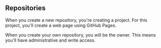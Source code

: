 [//]: # "This is used in both the CLI and Desktop course"

## Repositories

When you create a new repository, you're creating a project. For this project, you'll create a web page using GitHub Pages.

When you create your own repository, you will be the owner. This means you'll have administrative and write access.
